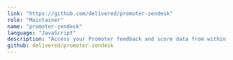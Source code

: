 ```yaml
---
link: "https://github.com/delivered/promoter-zendesk"
role: "Maintainer"
name: "promoter-zendesk"
language: "JavaScript"
description: "Access your Promoter feedback and score data from within Zendesk."
github: delivered/promoter-zendesk
---
```

